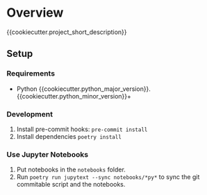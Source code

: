 # Overview

{{cookiecutter.project_short_description}}

## Setup

### Requirements

* Python {{cookiecutter.python_major_version}}.{{cookiecutter.python_minor_version}}+

### Development

1. Install pre-commit hooks: `pre-commit install`
2. Install dependencies `poetry install`


### Use Jupyter Notebooks

1. Put notebooks in the `notebooks` folder.
2. Run `poetry run jupytext --sync notebooks/*py*` to sync the git commitable script and the notebooks.
